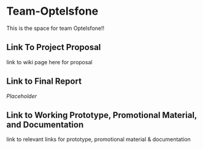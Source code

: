 # Team-Optelsfone
This is the space for team Optelsfone!!

<h2>Link To Project Proposal</h2>
link to wiki page here for proposal

<h2>Link to Final Report</h2>
<em>Placeholder</em>

<h2>Link to Working Prototype, Promotional Material, and Documentation</h2>
link to relevant links for prototype, promotional material & documentation
